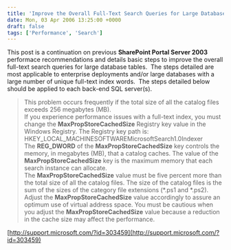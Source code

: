 ```yaml
---
title: 'Improve the Overall Full-Text Search Queries for Large Database Tables'
date: Mon, 03 Apr 2006 13:25:00 +0000
draft: false
tags: ['Performance', 'Search']
---
```


This post is a continuation on previous **SharePoint Portal Server 2003** performace recommendations and details basic steps to improve the overall full-text search queries for large database tables.  The steps detailed are most applicable to enterprise deployments and/or large databases with a large number of unique full-text index words.  The steps detailed below should be applied to each back-end SQL server(s).

> This problem occurs frequently if the total size of all the catalog files exceeds 256 megabytes (MB).  
> If you experience performance issues with a full-text index, you must change the **MaxPropStoreCachedSize** Registry key value in the Windows Registry. The Registry key path is:  
> HKEY\_LOCAL\_MACHINESOFTWAREMicrosoftSearch1.0Indexer  
> The **REG\_DWORD** of the **MaxPropStoreCachedSize** key controls the memory, in megabytes (MB), that a catalog caches. The value of the **MaxPropStoreCachedSize** key is the maximum memory that each search instance can allocate.  
> The **MaxPropStoreCachedSize** value must be five percent more than the total size of all the catalog files. The size of the catalog files is the sum of the sizes of the category file extensions (\*.ps1 and \*.ps2). Adjust the **MaxPropStoreCachedSize** value accordingly to assure an optimum use of virtual address space. You must be cautious when you adjust the **MaxPropStoreCachedSize** value because a reduction in the cache size may affect the performance.

[http://support.microsoft.com/?id=303459](http://support.microsoft.com/?id=303459)